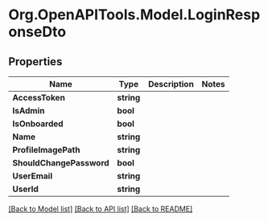 # Org.OpenAPITools.Model.LoginResponseDto

## Properties

Name | Type | Description | Notes
------------ | ------------- | ------------- | -------------
**AccessToken** | **string** |  | 
**IsAdmin** | **bool** |  | 
**IsOnboarded** | **bool** |  | 
**Name** | **string** |  | 
**ProfileImagePath** | **string** |  | 
**ShouldChangePassword** | **bool** |  | 
**UserEmail** | **string** |  | 
**UserId** | **string** |  | 

[[Back to Model list]](../../README.md#documentation-for-models) [[Back to API list]](../../README.md#documentation-for-api-endpoints) [[Back to README]](../../README.md)

